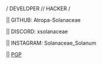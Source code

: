 / DEVELOPER // HACKER /

|| GITHUB: Atropa-Solanaceae

|| DISCORD: xsolanaceae

|| INSTAGRAM: Solanaceae_Solanum

|| [PGP](https://solanaceae.xyz/PGP.asc/)
